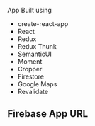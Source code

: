 App Built using

  - create-react-app
  - React
  - Redux
  - Redux Thunk
  - SemanticUI
  - Moment
  - Cropper
  - Firestore
  - Google Maps
  - Revalidate

Firebase App URL
  - 